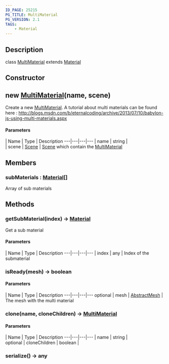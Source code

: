 ```yaml
---
ID_PAGE: 25215
PG_TITLE: MultiMaterial
PG_VERSION: 2.1
TAGS:
    - Material
---
```

## Description

class [MultiMaterial](/classes/2.4/MultiMaterial) extends [Material](/classes/2.4/Material)



## Constructor

## new [MultiMaterial](/classes/2.4/MultiMaterial)(name, scene)

Create a new [MultiMaterial](/classes/2.4/MultiMaterial).
A tutorial about multi materials can be found here : http://blogs.msdn.com/b/eternalcoding/archive/2013/07/10/babylon-js-using-multi-materials.aspx

#### Parameters
 | Name | Type | Description
---|---|---|---
 | name | string |    
 | scene | [Scene](/classes/2.4/Scene) |    [Scene](/classes/2.4/Scene) which contain the [MultiMaterial](/classes/2.4/MultiMaterial)
## Members

### subMaterials : [Material](/classes/2.4/Material)[]

Array of sub materials

## Methods

### getSubMaterial(index) &rarr; [Material](/classes/2.4/Material)

Get a sub material

#### Parameters
 | Name | Type | Description
---|---|---|---
 | index | any |    Index of the submaterial

### isReady(mesh) &rarr; boolean



#### Parameters
 | Name | Type | Description
---|---|---|---
optional | mesh | [AbstractMesh](/classes/2.4/AbstractMesh) |    The mesh with the multi material

### clone(name, cloneChildren) &rarr; [MultiMaterial](/classes/2.4/MultiMaterial)



#### Parameters
 | Name | Type | Description
---|---|---|---
 | name | string |    
optional | cloneChildren | boolean |  
### serialize() &rarr; any


